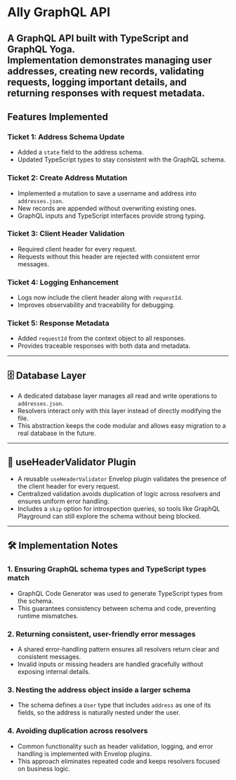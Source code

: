 # Ally GraphQL API

A GraphQL API built with TypeScript and GraphQL Yoga.  
Implementation demonstrates managing user addresses, creating new records, validating requests, logging important details, and returning responses with request metadata.
---

##  Features Implemented

### Ticket 1: Address Schema Update
- Added a `state` field to the address schema.  
- Updated TypeScript types to stay consistent with the GraphQL schema.  

### Ticket 2: Create Address Mutation
- Implemented a mutation to save a username and address into `addresses.json`.  
- New records are appended without overwriting existing ones.  
- GraphQL inputs and TypeScript interfaces provide strong typing.  

### Ticket 3: Client Header Validation
- Required client header for every request.  
- Requests without this header are rejected with consistent error messages.  

### Ticket 4: Logging Enhancement
- Logs now include the client header along with `requestId`.  
- Improves observability and traceability for debugging.  

### Ticket 5: Response Metadata
- Added `requestId` from the context object to all responses.  
- Provides traceable responses with both data and metadata.  

---

## 🗄️ Database Layer
- A dedicated database layer manages all read and write operations to `addresses.json`.  
- Resolvers interact only with this layer instead of directly modifying the file.  
- This abstraction keeps the code modular and allows easy migration to a real database in the future.  

---

## 🔌 useHeaderValidator Plugin
- A reusable `useHeaderValidator` Envelop plugin validates the presence of the client header for every request.  
- Centralized validation avoids duplication of logic across resolvers and ensures uniform error handling.  
- Includes a `skip` option for introspection queries, so tools like GraphQL Playground can still explore the schema without being blocked.  

---

## 🛠️ Implementation Notes

### 1. Ensuring GraphQL schema types and TypeScript types match
- GraphQL Code Generator was used to generate TypeScript types from the schema.  
- This guarantees consistency between schema and code, preventing runtime mismatches.  

### 2. Returning consistent, user-friendly error messages
- A shared error-handling pattern ensures all resolvers return clear and consistent messages.  
- Invalid inputs or missing headers are handled gracefully without exposing internal details.  

### 3. Nesting the address object inside a larger schema
- The schema defines a `User` type that includes `address` as one of its fields, so the address is naturally nested under the user.  

### 4. Avoiding duplication across resolvers
- Common functionality such as header validation, logging, and error handling is implemented with Envelop plugins.  
- This approach eliminates repeated code and keeps resolvers focused on business logic.  

